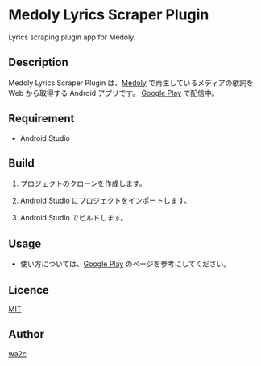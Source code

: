 Medoly Lyrics Scraper Plugin
============================

Lyrics scraping plugin app for Medoly.

## Description

Medoly Lyrics Scraper Plugin は、[Medoly](https://play.google.com/store/apps/details?id=com.wa2c.android.medoly) で再生しているメディアの歌詞を Web から取得する Android アプリです。
[Google Play](https://play.google.com/store/apps/details?id=com.wa2c.android.medoly.plugin.action.lyricsscraper) で配信中。

## Requirement

* Android Studio

## Build

1. プロジェクトのクローンを作成します。

2. Android Studio にプロジェクトをインポートします。

3. Android Studio でビルドします。

## Usage

* 使い方については、[Google Play](https://play.google.com/store/apps/details?id=com.wa2c.android.medoly.plugin.action.lyricsscraper) のページを参考にしてください。

## Licence

[MIT](https://github.com/tcnksm/tool/blob/master/LICENCE)

## Author

[wa2c](https://bitbucket.org/wa2c/)
